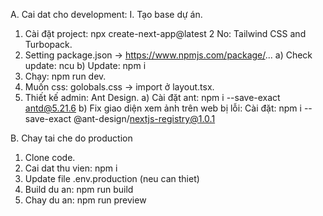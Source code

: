 A. Cai dat cho development: 
I. Tạo base dự án.
1. Cài đặt project:
npx create-next-app@latest
	2 No: Tailwind CSS and Turbopack.
2. Setting package.json -> https://www.npmjs.com/package/...
a) Check update: ncu
b) Update: npm i
3. Chạy: npm run dev.
4. Muốn css:
golobals.css -> import ở layout.tsx.
5. Thiết kế admin: Ant Design.
a) Cài đặt ant: npm i --save-exact antd@5.21.6
b) Fix giao diện xem ảnh trên web bị lỗi:
	Cài đặt: npm i --save-exact @ant-design/nextjs-registry@1.0.1

B. Chay tai che do production
1. Clone code.
2. Cai dat thu vien: npm i
3. Update file .env.production (neu can thiet)
4. Build du an: npm run build
5. Chay du an: npm run preview